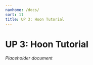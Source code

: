 ```yaml
---
navhome: /docs/
sort: 11
title: UP 3: Hoon Tutorial
---
```


# UP 3: Hoon Tutorial

_Placeholder document_

